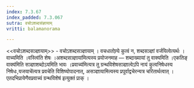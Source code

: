 ```yaml
---
index: 7.3.67
index_padded: 7.3.067
sutra: वचोऽशब्दसंज्ञायाम्
vritti: balamanorama

---
```

<<वचोऽशब्दसञ्ज्ञायाम्>> - वचोऽशब्दसञ्ज्ञायाम् । वचधातोण्र्ये कुत्वं न, शब्दसञ्ज्ञां वर्जयित्वेत्यर्थः । वाच्यमिति ।वस्त्वि॑ति शेषः ।अशब्दसञ्ज्ञाया॑मित्यस्य प्रयोजनमाह —  शब्दाख्यायां तु वाक्यमिति ।एकतिङ् वाक्य॑मिति सञ्ज्ञाशब्दोऽयमिति भावः ।प्रवाच्य॑मित्यत्र तु ग्रन्थविशेषसञ्ज्ञात्वेऽपि नायं कुत्वनिषेधस्य निषेधः,यजयाचे॑त्यत्र प्रवचेति विशिष्योपादनात्, असञ्ज्ञायामित्यस्य प्रपूर्वाद्वचेरन्यत्र चरितार्थत्वात् । एतदभिप्रायेणैवप्रवाच्यं ग्रन्थविशेष॑ इत्युक्तं प्राक् ।